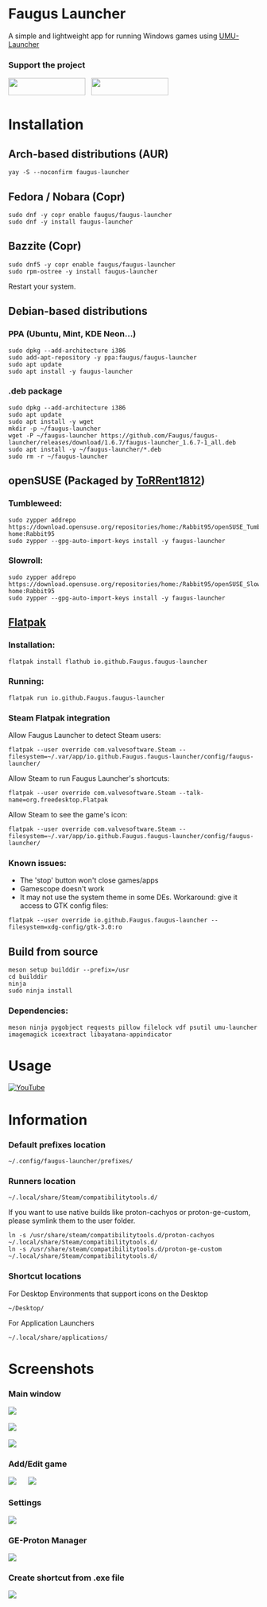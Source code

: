 # Faugus Launcher
A simple and lightweight app for running Windows games using [UMU-Launcher](https://github.com/Open-Wine-Components/umu-launcher)

### Support the project
<a href='https://ko-fi.com/K3K210EMDU' target='_blank'><img src=https://github.com/Faugus/faugus-launcher/blob/main/assets/ko-fi.png width="155" height="35"/></a>&nbsp;&nbsp;
<a href='https://www.paypal.com/donate/?business=57PP9DVD3VWAN&no_recurring=0&currency_code=USD' target='_blank'><img src=https://github.com/Faugus/faugus-launcher/blob/main/assets/paypal.png width="155" height="35"/></a>

# Installation
## Arch-based distributions (AUR)
```
yay -S --noconfirm faugus-launcher
```

## Fedora / Nobara (Copr)
```
sudo dnf -y copr enable faugus/faugus-launcher
sudo dnf -y install faugus-launcher
```

## Bazzite (Copr)
```
sudo dnf5 -y copr enable faugus/faugus-launcher
sudo rpm-ostree -y install faugus-launcher
```
Restart your system.

## Debian-based distributions
### PPA (Ubuntu, Mint, KDE Neon...)
```
sudo dpkg --add-architecture i386
sudo add-apt-repository -y ppa:faugus/faugus-launcher
sudo apt update
sudo apt install -y faugus-launcher
```
### .deb package
```
sudo dpkg --add-architecture i386
sudo apt update
sudo apt install -y wget
mkdir -p ~/faugus-launcher
wget -P ~/faugus-launcher https://github.com/Faugus/faugus-launcher/releases/download/1.6.7/faugus-launcher_1.6.7-1_all.deb
sudo apt install -y ~/faugus-launcher/*.deb
sudo rm -r ~/faugus-launcher
```

## openSUSE (Packaged by [ToRRent1812](https://github.com/ToRRent1812))
### Tumbleweed:
```
sudo zypper addrepo https://download.opensuse.org/repositories/home:/Rabbit95/openSUSE_Tumbleweed/ home:Rabbit95
sudo zypper --gpg-auto-import-keys install -y faugus-launcher
```
### Slowroll:
```
sudo zypper addrepo https://download.opensuse.org/repositories/home:/Rabbit95/openSUSE_Slowroll/ home:Rabbit95
sudo zypper --gpg-auto-import-keys install -y faugus-launcher
```

## [Flatpak](https://flathub.org/apps/io.github.Faugus.faugus-launcher)
### Installation:
```
flatpak install flathub io.github.Faugus.faugus-launcher
```
### Running:
```
flatpak run io.github.Faugus.faugus-launcher
```
### Steam Flatpak integration
Allow Faugus Launcher to detect Steam users:
```
flatpak --user override com.valvesoftware.Steam --filesystem=~/.var/app/io.github.Faugus.faugus-launcher/config/faugus-launcher/
```
Allow Steam to run Faugus Launcher's shortcuts:
```
flatpak --user override com.valvesoftware.Steam --talk-name=org.freedesktop.Flatpak
```
Allow Steam to see the game's icon:
```
flatpak --user override com.valvesoftware.Steam --filesystem=~/.var/app/io.github.Faugus.faugus-launcher/config/faugus-launcher/
```
### Known issues:
- The 'stop' button won't close games/apps
- Gamescope doesn't work
- It may not use the system theme in some DEs. Workaround: give it access to GTK config files:
```
flatpak --user override io.github.Faugus.faugus-launcher --filesystem=xdg-config/gtk-3.0:ro
```

## Build from source
```
meson setup builddir --prefix=/usr
cd builddir
ninja
sudo ninja install
```
### Dependencies:
```
meson ninja pygobject requests pillow filelock vdf psutil umu-launcher imagemagick icoextract libayatana-appindicator
```

# Usage
[![YouTube](http://i.ytimg.com/vi/Ay6C2f55Pc8/hqdefault.jpg)](https://www.youtube.com/watch?v=Ay6C2f55Pc8)

# Information
### Default prefixes location
```
~/.config/faugus-launcher/prefixes/
```

### Runners location
```
~/.local/share/Steam/compatibilitytools.d/
```
If you want to use native builds like proton-cachyos or proton-ge-custom, please symlink them to the user folder.
```
ln -s /usr/share/steam/compatibilitytools.d/proton-cachyos ~/.local/share/Steam/compatibilitytools.d/
ln -s /usr/share/steam/compatibilitytools.d/proton-ge-custom ~/.local/share/Steam/compatibilitytools.d/
```

### Shortcut locations
For Desktop Environments that support icons on the Desktop
```
~/Desktop/
```
For Application Launchers
```
~/.local/share/applications/
```

# Screenshots
### Main window
<img src=https://github.com/user-attachments/assets/5d7285f1-9202-44d4-8161-fff89ba73d0b/><br><br>
<img src=https://github.com/user-attachments/assets/3b9f147a-ae05-493b-9f35-cf588269c354/><br><br>
<img src=https://github.com/user-attachments/assets/62738021-45f7-495c-85ff-8c0a740285d4/><br>
### Add/Edit game
<img src=https://github.com/user-attachments/assets/4ec6edfc-b47b-4420-8b99-1d19e900c1df/>&nbsp;&nbsp;&nbsp;&nbsp;&nbsp;&nbsp;<img src=https://github.com/user-attachments/assets/fe6a45e1-fafb-4957-aff0-111a934042c8/><br>
### Settings
<img src=https://github.com/user-attachments/assets/e92d764a-0407-434b-b7cc-70ebe34167c3/><br>
### GE-Proton Manager
<img src=https://github.com/user-attachments/assets/50635aa3-8f6a-4846-a4e4-8cb8f5ca05a5/><br>
### Create shortcut from .exe file
<img src=https://github.com/user-attachments/assets/8b824dbc-49f8-45ec-b3d0-7480d8c4be81/><br>
